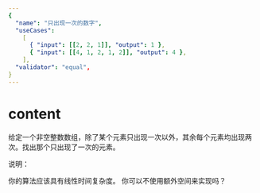 ```yaml
---
{
  "name": "只出现一次的数字",
  "useCases":
    [
      { "input": [[2, 2, 1]], "output": 1 },
      { "input": [[4, 1, 2, 1, 2]], "output": 4 },
    ],
  "validator": "equal",
}
---
```


# content

给定一个非空整数数组，除了某个元素只出现一次以外，其余每个元素均出现两次。找出那个只出现了一次的元素。

说明：

你的算法应该具有线性时间复杂度。 你可以不使用额外空间来实现吗？
